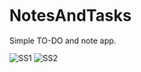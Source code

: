 # NotesAndTasks

Simple TO-DO and note app.


![SS1](https://lh3.googleusercontent.com/GekX5hghx4hsaMlIxqu68BcgRQGJNbGaZ-L5BQPuwF14B2HeLjL7jjRnCuJKb7UweotRkOyAl11ibvhf_Mef=w1920-h903-rw)
![SS2](https://lh4.googleusercontent.com/jdDdLznAFGFbrhXEIiVnrBgoR_0620HoGJugYvt1xnyhap9TCe7AqfrIcIBSJaERBMPUlV4P7g4LoJA_Ps1I=w1920-h965-rw)
